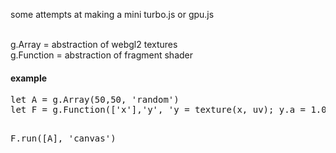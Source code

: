 some attempts at making a mini turbo.js or gpu.js <br> <br>

g.Array    = abstraction of webgl2 textures <br>
g.Function = abstraction of fragment shader <br>

<h4> example </h4> 
<pre>
let A = g.Array(50,50, 'random')
let F = g.Function(['x'],'y', 'y = texture(x, uv); y.a = 1.0;')
    
F.run([A], 'canvas')
</pre>

